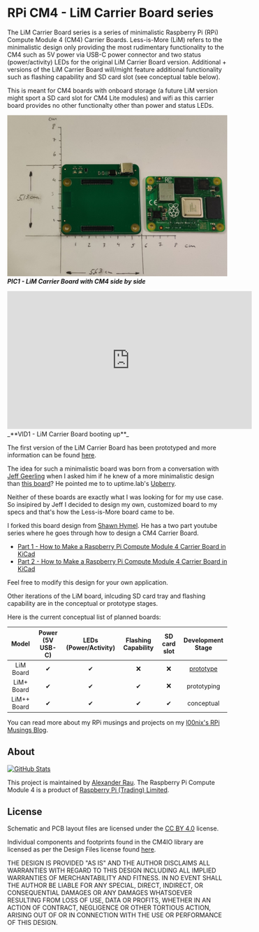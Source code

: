 # RPi CM4 - LiM Carrier Board series

The LiM Carrier Board series is a series of minimalistic Raspberry Pi (RPi) Compute Module 4 (CM4) Carrier Boards. Less-is-More (LiM) refers to the minimalistic design only providing the most rudimentary functionality to the CM4 such as 5V power via USB-C power connector and two status (power/activity) LEDs for the original LiM Carrier Board version. Additional + versions of the LiM Carrier Board will/might feature additional functionality such as flashing capability and SD card slot (see conceptual table below).

This is meant for CM4 boards with onboard storage (a future LiM version might sport a SD card slot for CM4 Lite modules) and wifi as this carrier board provides no other functionalty other than power and status LEDs.

![Picture of LiM Carrier Board with CM4 side by side](https://raw.githubusercontent.com/l00nix/rpi-cm4-LiM-board/main/images/LiM-CM4_sidebyside.png)
_**PIC1 - LiM Carrier Board with CM4 side by side**_

<iframe width="560" height="315" src="https://www.youtube.com/embed/IoSWfgwpsAo" title="YouTube video player" frameborder="0" allow="accelerometer; autoplay; clipboard-write; encrypted-media; gyroscope; picture-in-picture" allowfullscreen></iframe>
_**VID1 - LiM Carrier Board booting up**_

The first version of the LiM Carrier Board has been prototyped and more information can be found [here](pages/LiM_Board.md).

The idea for such a minimalistic board was born from a conversation with [Jeff Geerling](https://www.jeffgeerling.com/) when I asked him if he knew of a more minimalistic design than [this board](https://www.tindie.com/products/dronecz/minimal-carrier-board-for-compute-module-4/)? He pointed me to to uptime.lab's [Upberry](https://www.instagram.com/p/CPGakesLwBo/).

Neither of these boards are exactly what I was looking for for my use case. So insipired by Jeff I decided to design my own, customized board to my specs and that's how the Less-is-More board came to be. 

I forked this board design from [Shawn Hymel](https://github.com/ShawnHymel/rpi-cm4-base-carrier). He has a two part youtube series where he goes through how to design a CM4 Carrier Board.

- [Part 1 - How to Make a Raspberry Pi Compute Module 4 Carrier Board in KiCad](https://www.youtube.com/watch?v=ypcPJC_umPQ)
- [Part 2 - How to Make a Raspberry Pi Compute Module 4 Carrier Board in KiCad](https://www.youtube.com/watch?v=ge6gYIENo8Q&t)

Feel free to modify this design for your own application. 

Other iterations of the LiM board, inlcuding SD card tray and flashing capability are in the conceptual or prototype stages.

Here is the current conceptual list of planned boards:

Model | Power (5V USB-C) | LEDs (Power/Activity) | Flashing Capability | SD card slot | Development Stage
:-------------------------:|:-------------------------:|:-------------------------:|:-------------------------:|:-------------------------:|:-------------------------:
LiM Board | &#10004; | &#10004; | &#10060; | &#10060; | [prototype](pages/LiM_Board.md)
LiM+ Board | &#10004; | &#10004; | &#10004; | &#10060; | prototyping
LiM++ Board | &#10004; | &#10004; | &#10004; | &#10004; | conceptual


You can read more about my RPi musings and projects on my [l00nix's RPi Musings Blog](https://rpi.loonix.ca/).

## About

[//]: # "[![GitHub Stats](https://github-readme-stats.vercel.app/api/pin?username=l00nix&repo=rpi-cm4-LiM-board&show_icons=true&hide_border=true&show_owner=true&theme=graywhite)](https://github.com/l00nix/rpi-cm4-LiM-board)"
[![GitHub Stats](https://github-readme-stats.vercel.app/api/pin?username=l00nix&repo=rpi-cm4-LiM-board)](https://github.com/l00nix/rpi-cm4-LiM-board)

This project is maintained by [Alexander Rau](https://rpi.loonix.ca). The Raspberry Pi Compute Module 4 is a product of [Raspberry Pi (Trading) Limited](https://www.raspberrypi.org/about/).

## License

Schematic and PCB layout files are licensed under the [CC BY 4.0](https://creativecommons.org/licenses/by/2.0/) license.

Individual components and footprints found in the CM4IO library are licensed as per the Design Files license found [here](https://datasheets.raspberrypi.org/license.html).

THE DESIGN IS PROVIDED "AS IS" AND THE AUTHOR DISCLAIMS ALL WARRANTIES WITH REGARD TO THIS DESIGN INCLUDING ALL IMPLIED WARRANTIES OF MERCHANTABILITY AND FITNESS. IN NO EVENT SHALL THE AUTHOR BE LIABLE FOR ANY SPECIAL, DIRECT, INDIRECT, OR CONSEQUENTIAL DAMAGES OR ANY DAMAGES WHATSOEVER RESULTING FROM LOSS OF USE, DATA OR PROFITS, WHETHER IN AN ACTION OF CONTRACT, NEGLIGENCE OR OTHER TORTIOUS ACTION, ARISING OUT OF OR IN CONNECTION WITH THE USE OR PERFORMANCE OF THIS DESIGN.
